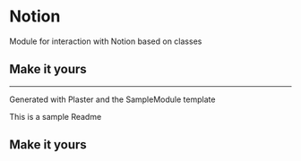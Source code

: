 # Notion

Module for interaction with Notion based on classes

## Make it yours

---
Generated with Plaster and the SampleModule template


This is a sample Readme

## Make it yours
